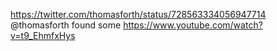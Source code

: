 https://twitter.com/thomasforth/status/728563334056947714 @thomasforth found some https://www.youtube.com/watch?v=t9_EhmfxHys